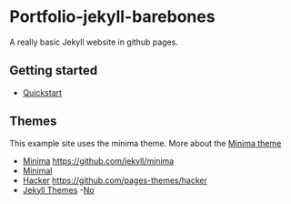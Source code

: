 # Portfolio-jekyll-barebones

A really basic Jekyll website in github pages. 


## Getting started

* [Quickstart](https://docs.github.com/en/pages/quickstart])



## Themes

This example site uses the minima theme. More about the [Minima theme](https://github.com/jekyll/minima)


- [Minima](https://jekyll.github.io/minima/)  https://github.com/jekyll/minima
- [Minimal](https://pages-themes.github.io/minimal/)
- [Hacker](https://pages-themes.github.io/hacker/) https://github.com/pages-themes/hacker
- [Jekyll Themes](http://jekyllthemes.org/)
-[No](./index.md)



